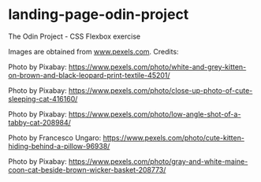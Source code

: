 # landing-page-odin-project
The Odin Project - CSS Flexbox exercise

Images are obtained from www.pexels.com. Credits:

Photo by Pixabay: https://www.pexels.com/photo/white-and-grey-kitten-on-brown-and-black-leopard-print-textile-45201/

Photo by Pixabay: https://www.pexels.com/photo/close-up-photo-of-cute-sleeping-cat-416160/

Photo by Pixabay: https://www.pexels.com/photo/low-angle-shot-of-a-tabby-cat-208984/

Photo by Francesco Ungaro: https://www.pexels.com/photo/cute-kitten-hiding-behind-a-pillow-96938/

Photo by Pixabay: https://www.pexels.com/photo/gray-and-white-maine-coon-cat-beside-brown-wicker-basket-208773/


